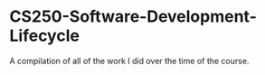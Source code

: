# CS250-Software-Development-Lifecycle
A compilation of all of the work I did over the time of the course.
